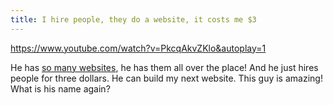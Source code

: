 ```yaml
---
title: I hire people, they do a website, it costs me $3
---
```


https://www.youtube.com/watch?v=PkcqAkvZKlo&autoplay=1

He has [so many websites](https://www.youtube.com/watch?v=LFhHxmDOz38), he has them all over the place! And he just hires people for three dollars. He can build my next website. This guy is amazing! What is his name again?